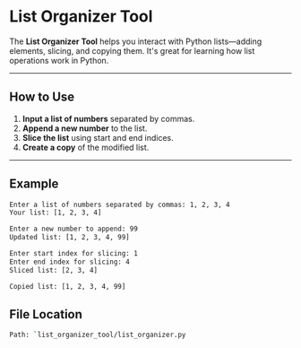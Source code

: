 # List Organizer Tool

The **List Organizer Tool** helps you interact with Python lists—adding elements, slicing, and copying them. It's great for learning how list operations work in Python.

---

## How to Use

1. **Input a list of numbers** separated by commas.
2. **Append a new number** to the list.
3. **Slice the list** using start and end indices.
4. **Create a copy** of the modified list.

---

## Example

```bash
Enter a list of numbers separated by commas: 1, 2, 3, 4
Your list: [1, 2, 3, 4]

Enter a new number to append: 99
Updated list: [1, 2, 3, 4, 99]

Enter start index for slicing: 1
Enter end index for slicing: 4
Sliced list: [2, 3, 4]

Copied list: [1, 2, 3, 4, 99]
```

## File Location
```bash
Path: `list_organizer_tool/list_organizer.py
```